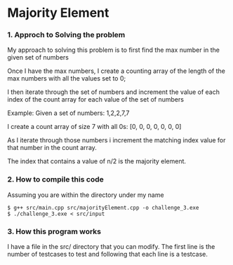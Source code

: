 # Majority Element

### 1. Approch to Solving the problem

My approach to solving this problem is to first find the max number 
in the given set of numbers

Once I have the max numbers, I create a counting array of the length of the max numbers
with all the values set to 0;

I then iterate through the set of numbers and increment the value of
each index of the count array for each value of the set of numbers

Example:
Given a set of numbers: 1,2,2,7,7

I create a count array of size 7 with all 0s: [0, 0, 0, 0, 0, 0, 0]

As I iterate through those numbers i increment the matching index value
for that number in the count array.

The index that contains a value of n/2 is the majority element.

### 2. How to compile this code

Assuming you are within the directory under my name

```
$ g++ src/main.cpp src/majorityElement.cpp -o challenge_3.exe
$ ./challenge_3.exe < src/input
```

### 3. How this program works

I have a file in the src/ directory that you can modify. 
The first line is the number of testcases to test and following
that each line is a testcase.


